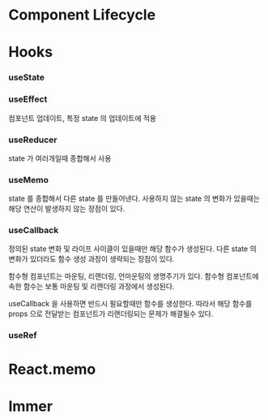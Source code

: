 # Component Lifecycle

# Hooks
### useState

### useEffect
컴포넌트 업데이트, 특정 state 의 업데이트에 적용

### useReducer
state 가 여러개일때 종합해서 사용

### useMemo
state 를 종합해서 다른 state 를 만들어낸다.
사용하지 않는 state 의 변화가 있을때는 해당 연산이 발생하지 않는 장점이 있다.

### useCallback
정의된 state 변화 및 라이프 사이클이 있을때만 해당 함수가 생성된다.
다른 state 의 변화가 있더라도 함수 생성 과정이 생략되는 장점이 있다.

함수형 컴포넌트는 마운팅, 리랜더링, 언마운팅의 생명주기가 있다.
함수형 컴포넌트에 속한 함수는 보통 마운팅 및 리랜더링 과정에서 생성된다.

useCallback 을 사용하면 반드시 필요할때만 함수를 생성한다.
따라서 해당 함수를 props 으로 전달받는 컴포넌트가 리랜더링되는 문제가 해결될수 있다.

### useRef

# React.memo

# Immer
